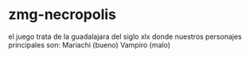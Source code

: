 # zmg-necropolis
el juego trata de la guadalajara del siglo xlx donde nuestros personajes principales son: Mariachi (bueno) Vampiro (malo) 
